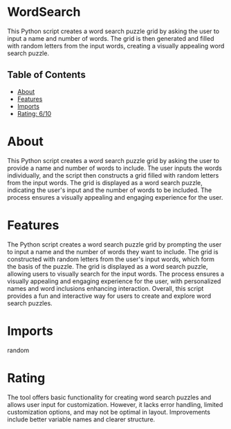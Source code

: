 # WordSearch

This Python script creates a word search puzzle grid by asking the user to input a name and number of words. The grid is then generated and filled with random letters from the input words, creating a visually appealing word search puzzle.

## Table of Contents

- [About](#about)
- [Features](#features)
- [Imports](#Imports)
- [Rating: 6/10](#Rating)

# About

This Python script creates a word search puzzle grid by asking the user to provide a name and number of words to include. The user inputs the words individually, and the script then constructs a grid filled with random letters from the input words. The grid is displayed as a word search puzzle, indicating the user's input and the number of words to be included. The process ensures a visually appealing and engaging experience for the user.

# Features

The Python script creates a word search puzzle grid by prompting the user to input a name and the number of words they want to include. The grid is constructed with random letters from the user's input words, which form the basis of the puzzle. The grid is displayed as a word search puzzle, allowing users to visually search for the input words. The process ensures a visually appealing and engaging experience for the user, with personalized names and word inclusions enhancing interaction. Overall, this script provides a fun and interactive way for users to create and explore word search puzzles.

# Imports

random

# Rating

The tool offers basic functionality for creating word search puzzles and allows user input for customization. However, it lacks error handling, limited customization options, and may not be optimal in layout. Improvements include better variable names and clearer structure.

